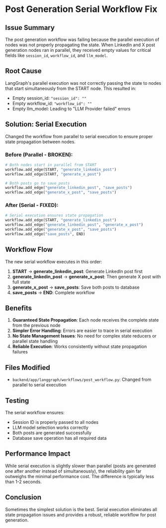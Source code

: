 # Post Generation Serial Workflow Fix

## Issue Summary

The post generation workflow was failing because the parallel execution of nodes was not properly propagating the state. When LinkedIn and X post generation nodes ran in parallel, they received empty values for critical fields like `session_id`, `workflow_id`, and `llm_model`.

## Root Cause

LangGraph's parallel execution was not correctly passing the state to nodes that start simultaneously from the START node. This resulted in:
- Empty session_id: `"session_id": ""`
- Empty workflow_id: `"workflow_id": ""`
- Empty llm_model: Leading to "LLM Provider  failed" errors

## Solution: Serial Execution

Changed the workflow from parallel to serial execution to ensure proper state propagation between nodes.

### Before (Parallel - BROKEN):
```python
# Both nodes start in parallel from START
workflow.add_edge(START, "generate_linkedin_post")
workflow.add_edge(START, "generate_x_post")

# Both posts go to save_posts
workflow.add_edge("generate_linkedin_post", "save_posts")
workflow.add_edge("generate_x_post", "save_posts")
```

### After (Serial - FIXED):
```python
# Serial execution ensures state propagation
workflow.add_edge(START, "generate_linkedin_post")
workflow.add_edge("generate_linkedin_post", "generate_x_post")
workflow.add_edge("generate_x_post", "save_posts")
workflow.add_edge("save_posts", END)
```

## Workflow Flow

The new serial workflow executes in this order:
1. **START** → **generate_linkedin_post**: Generate LinkedIn post first
2. **generate_linkedin_post** → **generate_x_post**: Then generate X post with full state
3. **generate_x_post** → **save_posts**: Save both posts to database
4. **save_posts** → **END**: Complete workflow

## Benefits

1. **Guaranteed State Propagation**: Each node receives the complete state from the previous node
2. **Simpler Error Handling**: Errors are easier to trace in serial execution
3. **No State Management Issues**: No need for complex state reducers or parallel state handling
4. **Reliable Execution**: Works consistently without state propagation failures

## Files Modified

- `backend/app/langgraph/workflows/post_workflow.py`: Changed from parallel to serial execution

## Testing

The serial workflow ensures:
- Session ID is properly passed to all nodes
- LLM model selection works correctly
- Both posts are generated successfully
- Database save operation has all required data

## Performance Impact

While serial execution is slightly slower than parallel (posts are generated one after another instead of simultaneously), the reliability gain far outweighs the minimal performance cost. The difference is typically less than 1-2 seconds.

## Conclusion

Sometimes the simplest solution is the best. Serial execution eliminates all state propagation issues and provides a robust, reliable workflow for post generation.
